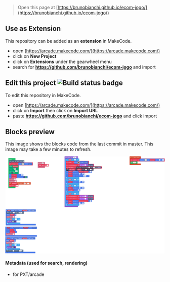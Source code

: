  


> Open this page at [https://brunobianchi.github.io/ecom-jogo/](https://brunobianchi.github.io/ecom-jogo/)

## Use as Extension

This repository can be added as an **extension** in MakeCode.

* open [https://arcade.makecode.com/](https://arcade.makecode.com/)
* click on **New Project**
* click on **Extensions** under the gearwheel menu
* search for **https://github.com/brunobianchi/ecom-jogo** and import

## Edit this project ![Build status badge](https://github.com/brunobianchi/ecom-jogo/workflows/MakeCode/badge.svg)

To edit this repository in MakeCode.

* open [https://arcade.makecode.com/](https://arcade.makecode.com/)
* click on **Import** then click on **Import URL**
* paste **https://github.com/brunobianchi/ecom-jogo** and click import

## Blocks preview

This image shows the blocks code from the last commit in master.
This image may take a few minutes to refresh.

![A rendered view of the blocks](https://github.com/brunobianchi/ecom-jogo/raw/master/.github/makecode/blocks.png)

#### Metadata (used for search, rendering)

* for PXT/arcade
<script src="https://makecode.com/gh-pages-embed.js"></script><script>makeCodeRender("{{ site.makecode.home_url }}", "{{ site.github.owner_name }}/{{ site.github.repository_name }}");</script>
